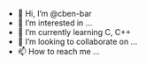 - 👋 Hi, I’m @cben-bar
- 👀 I’m interested in ...
- 🌱 I’m currently learning C, C++
- 💞️ I’m looking to collaborate on ...
- 📫 How to reach me ...

<!---
cben-bar/cben-bar is a ✨ special ✨ repository because its `README.md` (this file) appears on your GitHub profile.
You can click the Preview link to take a look at your changes.
--->
